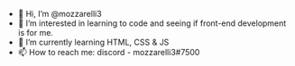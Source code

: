 - 👋 Hi, I’m @mozzarelli3
- 👀 I’m interested in learning to code and seeing if front-end development is for me.
- 🌱 I’m currently learning HTML, CSS & JS
- 📫 How to reach me: discord - mozzarelli3#7500

